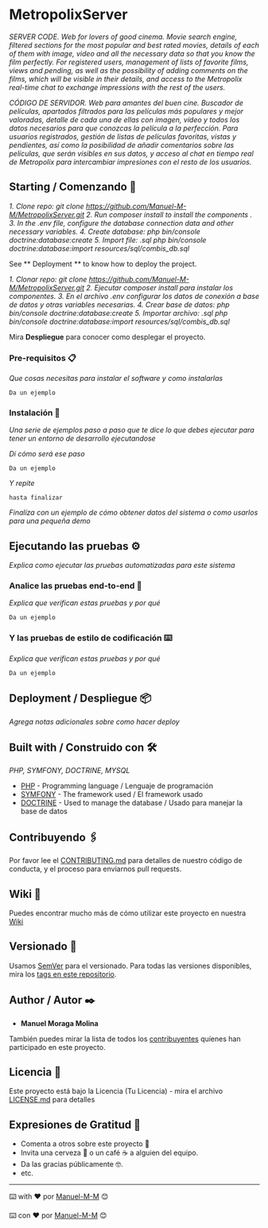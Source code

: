# MetropolixServer

_SERVER CODE. Web for lovers of good cinema. Movie search engine, filtered sections for the most popular and best rated movies, details of each of them with image, video and all the necessary data so that you know the film perfectly. For registered users, management of lists of favorite films, views and pending, as well as the possibility of adding comments on the films, which will be visible in their details, and access to the Metropolix real-time chat to exchange impressions with the rest of the users._

_CÓDIGO DE SERVIDOR. Web para amantes del buen cine. Buscador de películas, apartados filtrados para las películas más populares y mejor valoradas, detalle de cada una de ellas con imagen, vídeo y todos los datos necesarios para que conozcas la película a la perfección. Para usuarios registrados, gestión de listas de películas favoritas, vistas y pendientes, así como la posibilidad de añadir comentarios sobre las películas, que serán visibles en sus datos, y acceso al chat en tiempo real de Metropolix para intercambiar impresiones con el resto de los usuarios._ 

## Starting / Comenzando 🚀

_1. Clone repo: git clone https://github.com/Manuel-M-M/MetropolixServer.git_
_2. Run composer install to install the components ._
_3. In the .env file, configure the database connection data and other necessary variables._
_4. Create database: php bin/console doctrine:database:create_
_5. Import file: .sql php bin/console doctrine:database:import resources/sql/combis_db.sql_

See ** Deployment ** to know how to deploy the project. 

_1. Clonar repo: git clone https://github.com/Manuel-M-M/MetropolixServer.git_
_2. Ejecutar composer install para instalar los componentes._
_3. En el archivo .env configurar los datos de conexión a base de datos y otras variables necesarias._
_4. Crear base de datos: php bin/console doctrine:database:create_
_5. Importar archivo: .sql php bin/console doctrine:database:import resources/sql/combis_db.sql_

Mira **Despliegue** para conocer como desplegar el proyecto.


### Pre-requisitos 📋

_Que cosas necesitas para instalar el software y como instalarlas_

```
Da un ejemplo
```

### Instalación 🔧

_Una serie de ejemplos paso a paso que te dice lo que debes ejecutar para tener un entorno de desarrollo ejecutandose_

_Dí cómo será ese paso_

```
Da un ejemplo
```

_Y repite_

```
hasta finalizar
```

_Finaliza con un ejemplo de cómo obtener datos del sistema o como usarlos para una pequeña demo_

## Ejecutando las pruebas ⚙️

_Explica como ejecutar las pruebas automatizadas para este sistema_

### Analice las pruebas end-to-end 🔩

_Explica que verifican estas pruebas y por qué_

```
Da un ejemplo
```

### Y las pruebas de estilo de codificación ⌨️

_Explica que verifican estas pruebas y por qué_

```
Da un ejemplo
```

## Deployment / Despliegue 📦

_Agrega notas adicionales sobre como hacer deploy_

## Built with / Construido con 🛠️

_PHP, SYMFONY, DOCTRINE, MYSQL_

* [PHP](https://www.php.net/) - Programming language / Lenguaje de programación 
* [SYMFONY](https://symfony.com/) - The framework used / El framework usado
* [DOCTRINE](https://www.doctrine-project.org/) - Used to manage the database / Usado para manejar la base de datos

## Contribuyendo 🖇️

Por favor lee el [CONTRIBUTING.md](https://gist.github.com/villanuevand/xxxxxx) para detalles de nuestro código de conducta, y el proceso para enviarnos pull requests.

## Wiki 📖

Puedes encontrar mucho más de cómo utilizar este proyecto en nuestra [Wiki](https://github.com/tu/proyecto/wiki)

## Versionado 📌

Usamos [SemVer](http://semver.org/) para el versionado. Para todas las versiones disponibles, mira los [tags en este repositorio](https://github.com/tu/proyecto/tags).

## Author / Autor ✒️

* **Manuel Moraga Molina** 

También puedes mirar la lista de todos los [contribuyentes](https://github.com/your/project/contributors) quíenes han participado en este proyecto. 

## Licencia 📄

Este proyecto está bajo la Licencia (Tu Licencia) - mira el archivo [LICENSE.md](LICENSE.md) para detalles

## Expresiones de Gratitud 🎁

* Comenta a otros sobre este proyecto 📢
* Invita una cerveza 🍺 o un café ☕ a alguien del equipo. 
* Da las gracias públicamente 🤓.
* etc.



---
⌨️ with ❤️ por [Manuel-M-M](https://github.com/Manuel-M-M) 😊

⌨️ con ❤️ por [Manuel-M-M](https://github.com/Manuel-M-M) 😊
